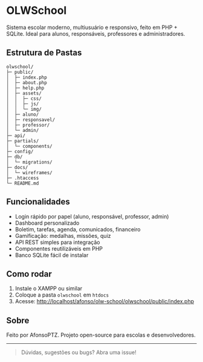 # OLWSchool

Sistema escolar moderno, multiusuário e responsivo, feito em PHP + SQLite. Ideal para alunos, responsáveis, professores e administradores.

## Estrutura de Pastas

```
olwschool/
├─ public/
│  ├─ index.php
│  ├─ about.php
│  ├─ help.php
│  ├─ assets/
│  │  ├─ css/
│  │  ├─ js/
│  │  └─ img/
│  ├─ aluno/
│  ├─ responsavel/
│  ├─ professor/
│  └─ admin/
├─ api/
├─ partials/
│  └─ components/
├─ config/
├─ db/
│  └─ migrations/
├─ docs/
│  └─ wireframes/
├─ .htaccess
└─ README.md
```

## Funcionalidades

- Login rápido por papel (aluno, responsável, professor, admin)
- Dashboard personalizado
- Boletim, tarefas, agenda, comunicados, financeiro
- Gamificação: medalhas, missões, quiz
- API REST simples para integração
- Componentes reutilizáveis em PHP
- Banco SQLite fácil de instalar

## Como rodar

1. Instale o XAMPP ou similar
2. Coloque a pasta `olwschool` em `htdocs`
3. Acesse: [http://localhost/afonso/olw-school/olwschool/public/index.php](http://localhost/afonso/olw-school/olwschool/public/index.php)

## Sobre

Feito por AfonsoPTZ. Projeto open-source para escolas e desenvolvedores.

---

> Dúvidas, sugestões ou bugs? Abra uma issue!
